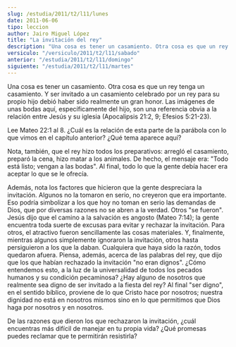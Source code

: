 ```yaml
---
slug: /estudia/2011/t2/l11/lunes
date: 2011-06-06
tipo: leccion
author: Jairo Miguel López
title: "La invitación del rey"
description: "Una cosa es tener un casamiento. Otra cosa es que un rey tenga un casamiento. Y  ser invitado a un casamiento celebrado por un rey para su propio hijo debió  haber sido realmente un gran honor. Las imágenes de unas bodas aquí,  específicamente del hijo, son una referencia obvi..."
versiculo: "/versiculo/2011/t2/l11/sabado"
anterior: "/estudia/2011/t2/l11/domingo"
siguiente: "/estudia/2011/t2/l11/martes"
---
```


Una cosa es tener un casamiento. Otra cosa es que un rey tenga un casamiento. Y ser invitado a un casamiento celebrado por un rey para su propio hijo debió haber sido realmente un gran honor. Las imágenes de unas bodas aquí, específicamente del hijo, son una referencia obvia a la relación entre Jesús y su iglesia (Apocalipsis 21:2, 9; Efesios 5:21-23).

Lee Mateo 22:1 al 8. ¿Cuál es la relación de esta parte de la parábola con lo que vimos en el capítulo anterior? ¿Qué tema aparece aquí?

Nota, también, que el rey hizo todos los preparativos: arregló el casamiento, preparó la cena, hizo matar a los animales. De hecho, el mensaje era: "Todo está listo; vengan a las bodas". Al final, todo lo que la gente debía hacer era aceptar lo que se le ofrecía.

Además, nota los factores que hicieron que la gente despreciara la invitación. Algunos no la tomaron en serio, no creyeron que era importante. Eso podría simbolizar a los que hoy no toman en serio las demandas de Dios, que por diversas razones no se abren a la verdad. Otros "se fueron". Jesús dijo que el camino a la salvación es angosto (Mateo 7:14); la gente encuentra toda suerte de excusas para evitar y rechazar la invitación. Para otros, el atractivo fueron sencillamente las cosas materiales. Y, finalmente, mientras algunos simplemente ignoraron la invitación, otros hasta persiguieron a los que la daban. Cualquiera que haya sido la razón, todos quedaron afuera. Piensa, además, acerca de las palabras del rey, que dijo que los que habían rechazado la invitación "no eran dignos". ¿Cómo entendemos esto, a la luz de la universalidad de todos los pecados humanos y su condición pecaminosa? ¿Hay alguno de nosotros que realmente sea digno de ser invitado a la fiesta del rey? Al final "ser digno", en el sentido bíblico, proviene de lo que Cristo hace por nosotros; nuestra dignidad no está en nosotros mismos sino en lo que permitimos que Dios haga por nosotros y en nosotros.

De las razones que dieron los que rechazaron la invitación, ¿cuál encuentras más difícil de manejar en tu propia vida? ¿Qué promesas puedes reclamar que te permitirán resistirla?
